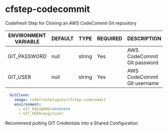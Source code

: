# cfstep-codecommit
Codefresh Step for Cloning an AWS CodeCommit Git repository

| ENVIRONMENT VARIABLE | DEFAULT | TYPE | REQUIRED | DESCRIPTION |
|----------------------------|----------|---------|----------|---------------------------------------------------------------------------------------------------------------------------------|
| GIT_PASSWORD | null | string | Yes | AWS CodeCommit Git password |
| GIT_USER | null | string | Yes | AWS CodeCommit Git username |

``` yaml
  GitClone:
    image: codefreshplugins/cfstep-codecommit
    environment:
      - GIT_PASSWORD=########
      - GIT_USER=mygituser
```

Recommend putting GIT Credentials into a Shared Configuration
